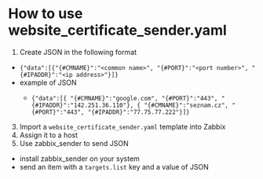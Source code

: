 # How to use website_certificate_sender.yaml
1. Create JSON in the following format
  - ```{"data":[{"{#CMNAME}":"<common name>", "{#PORT}":"<port number>", "{#IPADDR}":"<ip address>"}]} ```
  - example of JSON
    - ```
      {"data":[{ "{#CMNAME}":"google.com", "{#PORT}":"443", "{#IPADDR}":"142.251.36.110"}, { "{#CMNAME}":"seznam.cz", "{#PORT}":"443", "{#IPADDR}":"77.75.77.222"}]}
      ```
3. Import a `website_certificate_sender.yaml` template into Zabbix
4. Assign it to a host
5. Use zabbix_sender to send JSON
  - install zabbix_sender on your system
  - send an item with a `targets.list` key and a value of JSON
